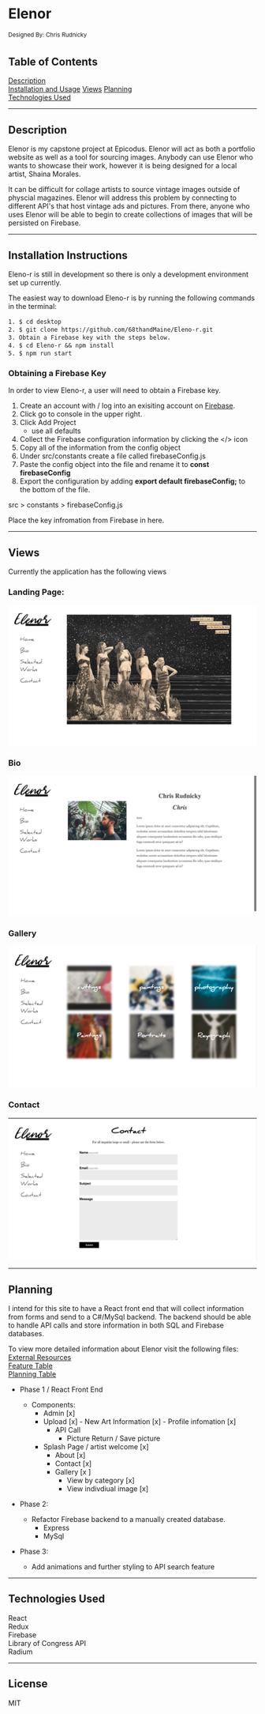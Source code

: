 # Elenor
<sup>Designed By: Chris Rudnicky</sup>  



## Table of Contents
[Description](#description)  
[Installation and Usage](#installation-instructions)
[Views](views)
[Planning](#planning)   
[Technologies Used](#technologies-used)


---

## Description

Elenor is my capstone project at Epicodus. Elenor will act as both a portfolio website as well as a tool for sourcing images. Anybody can use Elenor who wants to showcase their work, however it is being designed for a local artist, Shaina Morales.

It can be difficult for collage artists to source vintage images outside of physcial magazines. Elenor will address this problem by connecting to different API's that host vintage ads and pictures. From there, anyone who uses Elenor will be able to begin to create collections of images that will be persisted on Firebase.


---

## Installation Instructions



 Eleno-r is still in development so there is only a development environment set up currently.

The easiest way to download Eleno-r is by running the following commands in the terminal:

    1. $ cd desktop
    2. $ git clone https://github.com/68thandMaine/Eleno-r.git
    3. Obtain a Firebase key with the steps below.
    4. $ cd Eleno-r && npm install
    5. $ npm run start

### Obtaining a Firebase Key
In order to view Eleno-r, a user will need to obtain a Firebase key.  

1. Create an account with / log into an exisiting account on [Firebase]('https://firebase.google.com').  
2. Click go to console in the upper right. 
3. Click Add Project
    - use all defaults
4. Collect the Firebase configuration information by clicking the </> icon  
5. Copy all of the information from the config object
6. Under src/constants create a file called firebaseConfig.js
7. Paste the config object into the file and rename it to **const firebaseConfig**
8. Export the configuration by adding **export default firebaseConfig;** to the bottom of the file. 



src > constants > firebaseConfig.js

Place the key infromation from Firebase in here.


---

## Views

Currently the application has the following views
### Landing Page:
![](./src/assets/images/landing.png)

### Bio
![](./src/assets/images/bio.png)

### Gallery 
![](./src/assets/images/gallery.png)

### Contact 
![](./src/assets/images/contact.png)


---

## Planning

I intend for this site to have a React front end that will collect information from forms and send to a C#/MySql backend. The backend should be able to handle API calls and store information in both SQL and Firebase databases.

To view more detailed information about Elenor visit the following files:<br/>
[External Resources](./src/assets/supportdocs/ExternalResources.md)<br/>
[Feature Table](./src/assets/supportdocs/FeatureTable.md) <br/>
[Planning Table](./src/assets/supportdocs/PlanningTable.md)<br/>

- Phase 1 / React Front End
    - Components:
        - Admin [x]
         - Upload [x]
                - New Art Information [x]
                - Profile infomation [x]
            - API Call
                - Picture Return / Save picture
        - Splash Page / artist welcome [x]
            - About [x]
            - Contact [x]
            - Gallery [x ]
                - View by category [x]
                - View indivdiual image [x]


- Phase 2:
    - Refactor Firebase backend to a manually created database.
        - Express
        - MySql

- Phase 3:
    - Add animations and further styling to API search feature



---


## Technologies Used

React   
Redux  
Firebase  
Library of Congress API  
Radium  

---

## License

MIT
